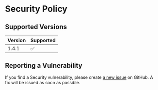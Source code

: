 # Security Policy

## Supported Versions

| Version | Supported          |
| ------- | ------------------ |
| 1.4.1   | :white_check_mark: |

## Reporting a Vulnerability

If you find a Security vulnerability, please create [a new issue](https://github.com/TheAcharya/MarkerData/issues) on GitHub. A fix will be issued as soon as possible.
